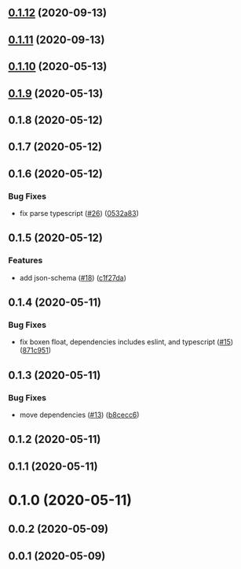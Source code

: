 ## [0.1.12](https://github.com/tyankatsu0105/birthpec/compare/v0.1.10...v0.1.12) (2020-09-13)



## [0.1.11](https://github.com/tyankatsu0105/birthpec/compare/v0.1.10...v0.1.11) (2020-09-13)



## [0.1.10](https://github.com/tyankatsu0105/birthpec/compare/v0.1.9...v0.1.10) (2020-05-13)



## [0.1.9](https://github.com/tyankatsu0105/birthpec/compare/v0.1.8...v0.1.9) (2020-05-13)



## 0.1.8 (2020-05-12)



## 0.1.7 (2020-05-12)



## 0.1.6 (2020-05-12)


### Bug Fixes

* fix parse typescript ([#26](https://github.com/tyankatsu0105/birthpec/issues/26)) ([0532a83](https://github.com/tyankatsu0105/birthpec/commit/0532a830742f23c422a999207742fa0462826a27))



## 0.1.5 (2020-05-12)


### Features

* add json-schema ([#18](https://github.com/tyankatsu0105/birthpec/issues/18)) ([c1f27da](https://github.com/tyankatsu0105/birthpec/commit/c1f27da0aafbf3be9ca2dd21e8a8043424aa9c5d))



## 0.1.4 (2020-05-11)


### Bug Fixes

* fix boxen float, dependencies includes eslint, and typescript ([#15](https://github.com/tyankatsu0105/birthpec/issues/15)) ([871c951](https://github.com/tyankatsu0105/birthpec/commit/871c951a582c6a9b95a3c2f4c21f7afebf06ec45))



## 0.1.3 (2020-05-11)


### Bug Fixes

* move dependencies ([#13](https://github.com/tyankatsu0105/birthpec/issues/13)) ([b8cecc6](https://github.com/tyankatsu0105/birthpec/commit/b8cecc62f8ad3b6cc42a2f8bcff76e1e0e35f1be))



## 0.1.2 (2020-05-11)



## 0.1.1 (2020-05-11)



# 0.1.0 (2020-05-11)



## 0.0.2 (2020-05-09)



## 0.0.1 (2020-05-09)




